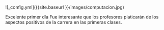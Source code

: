 ![_config.yml]({{site.baseurl }}/images/computacion.jpg)

Excelente primer día
Fue interesante que los profesores platicarán de los aspectos positivos de la carrera en las primeras clases.


